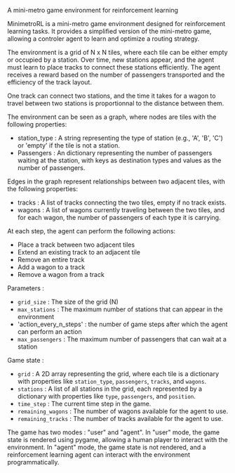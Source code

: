 A mini-metro game environment for reinforcement learning

MinimetroRL is a mini-metro game environment designed for reinforcement learning tasks. It provides a simplified version of the mini-metro game, allowing a controler agent to learn and optimize a routing strategy.

The environment is a grid of N x N tiles, where each tile can be either empty or occupied by a station. Over time, new stations appear, and the agent must learn to place tracks to connect these stations efficiently. The agent receives a reward based on the number of passengers transported and the efficiency of the track layout.

One track can connect two stations, and the time it takes for a wagon to travel between two stations is proportionnal to the distance between them. 

The environment can be seen as a graph, where nodes are tiles with the following properties:
- station_type : A string representing the type of station (e.g., 'A', 'B', 'C') or 'empty' if the tile is not a station.
- Passengers : An dictionary representing the number of passengers waiting at the station, with keys as destination types and values as the number of passengers.

Edges in the graph represent relationships between two adjacent tiles, with the following properties:
- tracks : A list of tracks connecting the two tiles, empty if no track exists.
- wagons : A list of wagons currently traveling between the two tiles, and for each wagon, the number of passengers of each type it is carrying.

At each step, the agent can perform the following actions:
- Place a track between two adjacent tiles
- Extend an existing track to an adjacent tile
- Remove an entire track
- Add a wagon to a track
- Remove a wagon from a track

Parameters : 
- `grid_size` : The size of the grid (N)
- `max_stations` : The maximum number of stations that can appear in the environment
- 'action_every_n_steps' : the number of game steps after which the agent can perform an action
- `max_passengers` : The maximum number of passengers that can wait at a station

Game state :
- `grid` : A 2D array representing the grid, where each tile is a dictionary with properties like `station_type`, `passengers`, `tracks`, and `wagons`.
- `stations` : A list of all stations in the grid, each represented by a dictionary with properties like `type`, `passengers`, and `position`.
- `time_step` : The current time step in the game.
- `remaining_wagons` : The number of wagons available for the agent to use.
- `remaining_tracks` : The number of tracks available for the agent to use.

The game has two modes : "user" and "agent". In "user" mode, the game state is rendered using pygame, allowing a human player to interact with the environment. In "agent" mode, the game state is not rendered, and a reinforcement learning agent can interact with the environment programmatically.